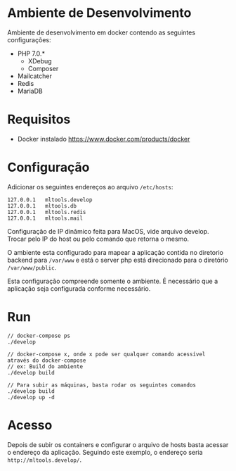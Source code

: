 # Ambiente de Desenvolvimento

Ambiente de desenvolvimento em docker contendo as seguintes configurações:

- PHP 7.0.*
  - XDebug
  - Composer
- Mailcatcher
- Redis
- MariaDB

# Requisitos

- Docker instalado https://www.docker.com/products/docker

# Configuração

Adicionar os seguintes endereços ao arquivo `/etc/hosts`:

```
127.0.0.1   mltools.develop
127.0.0.1   mltools.db
127.0.0.1   mltools.redis
127.0.0.1   mltools.mail
```

Configuração de IP dinâmico feita para MacOS, vide arquivo develop. Trocar pelo IP do host ou pelo comando que retorna o mesmo.

O ambiente esta configurado para mapear a aplicação contida no diretorio backend para `/var/www` e está o server php está direcionado para o diretório `/var/www/public`.

Esta configuração compreende somente o ambiente. É necessário que a aplicação seja configurada conforme necessário.

# Run

```
// docker-compose ps
./develop

// docker-compose x, onde x pode ser qualquer comando acessível através do docker-compose
// ex: Build do ambiente
./develop build

// Para subir as máquinas, basta rodar os seguintes comandos
./develop build
./develop up -d
```

# Acesso

Depois de subir os containers e configurar o arquivo de hosts basta acessar o endereço da aplicação. Seguindo este exemplo, o endereço seria `http://mltools.develop/`.
